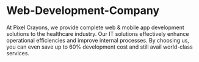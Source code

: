 # Web-Development-Company
At Pixel Crayons, we provide complete web &amp; mobile app development solutions to the healthcare industry. Our IT solutions effectively enhance operational efficiencies and improve internal processes. By choosing us, you can even save up to 60% development cost and still avail world-class services.
